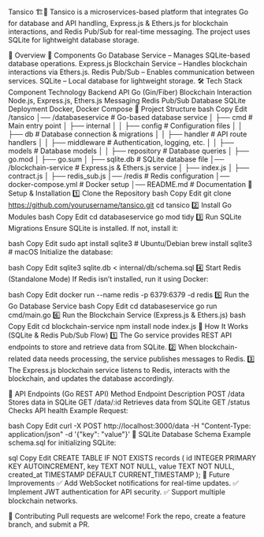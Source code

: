 Tansico 🏗️🔗
Tansico is a microservices-based platform that integrates Go for database and API handling, Express.js & Ethers.js for blockchain interactions, and Redis Pub/Sub for real-time messaging. The project uses SQLite for lightweight database storage.

📌 Overview
🔹 Components
Go Database Service – Manages SQLite-based database operations.
Express.js Blockchain Service – Handles blockchain interactions via Ethers.js.
Redis Pub/Sub – Enables communication between services.
SQLite – Local database for lightweight storage.
🛠 Tech Stack
Component	Technology
Backend API	Go (Gin/Fiber)
Blockchain Interaction	Node.js, Express.js, Ethers.js
Messaging	Redis Pub/Sub
Database	SQLite
Deployment	Docker, Docker Compose
📁 Project Structure
bash
Copy
Edit
/tansico
│── /databaseservice     # Go-based database service
│   ├── cmd              # Main entry point
│   ├── internal
│   │   ├── config       # Configuration files
│   │   ├── db           # Database connection & migrations
│   │   ├── handler      # API route handlers
│   │   ├── middleware   # Authentication, logging, etc.
│   │   ├── models       # Database models
│   │   ├── repository   # Database queries
│   ├── go.mod
│   ├── go.sum
│   ├── sqlite.db        # SQLite database file
│── /blockchain-service  # Express.js & Ethers.js service
│   ├── index.js
│   ├── contract.js
│   ├── redis_sub.js
│── /redis               # Redis configuration
│── docker-compose.yml   # Docker setup
│── README.md            # Documentation
🚀 Setup & Installation
1️⃣ Clone the Repository
bash
Copy
Edit
git clone https://github.com/yourusername/tansico.git
cd tansico
2️⃣ Install Go Modules
bash
Copy
Edit
cd databaseservice
go mod tidy
3️⃣ Run SQLite Migrations
Ensure SQLite is installed. If not, install it:

bash
Copy
Edit
sudo apt install sqlite3  # Ubuntu/Debian
brew install sqlite3      # macOS
Initialize the database:

bash
Copy
Edit
sqlite3 sqlite.db < internal/db/schema.sql
4️⃣ Start Redis (Standalone Mode)
If Redis isn’t installed, run it using Docker:

bash
Copy
Edit
docker run --name redis -p 6379:6379 -d redis
5️⃣ Run the Go Database Service
bash
Copy
Edit
cd databaseservice
go run cmd/main.go
6️⃣ Run the Blockchain Service (Express.js & Ethers.js)
bash
Copy
Edit
cd blockchain-service
npm install
node index.js
📡 How It Works (SQLite & Redis Pub/Sub Flow)
1️⃣ The Go service provides REST API endpoints to store and retrieve data from SQLite.
2️⃣ When blockchain-related data needs processing, the service publishes messages to Redis.
3️⃣ The Express.js blockchain service listens to Redis, interacts with the blockchain, and updates the database accordingly.

🔄 API Endpoints (Go REST API)
Method	Endpoint	Description
POST	/data	Stores data in SQLite
GET	/data/:id	Retrieves data from SQLite
GET	/status	Checks API health
Example Request:

bash
Copy
Edit
curl -X POST http://localhost:3000/data -H "Content-Type: application/json" -d '{"key": "value"}'
📌 SQLite Database Schema
Example schema.sql for initializing SQLite:

sql
Copy
Edit
CREATE TABLE IF NOT EXISTS records (
    id INTEGER PRIMARY KEY AUTOINCREMENT,
    key TEXT NOT NULL,
    value TEXT NOT NULL,
    created_at TIMESTAMP DEFAULT CURRENT_TIMESTAMP
);
📌 Future Improvements
✅ Add WebSocket notifications for real-time updates.
✅ Implement JWT authentication for API security.
✅ Support multiple blockchain networks.

🤝 Contributing
Pull requests are welcome! Fork the repo, create a feature branch, and submit a PR.

